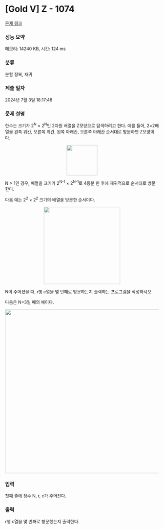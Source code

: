 # [Gold V] Z - 1074 

[문제 링크](https://www.acmicpc.net/problem/1074) 

### 성능 요약

메모리: 14240 KB, 시간: 124 ms

### 분류

분할 정복, 재귀

### 제출 일자

2024년 7월 3일 18:17:48

### 문제 설명

<p>한수는 크기가 2<sup>N</sup> × 2<sup>N</sup>인 2차원 배열을 Z모양으로 탐색하려고 한다. 예를 들어, 2×2배열을 왼쪽 위칸, 오른쪽 위칸, 왼쪽 아래칸, 오른쪽 아래칸 순서대로 방문하면 Z모양이다.</p>

<p style="text-align:center"><img alt="" src="https://u.acmicpc.net/21c73b56-5a91-43aa-b71f-9b74925c0adc/Screen%20Shot%202020-12-02%20at%208.09.46%20AM.png" style="width: 100px; height: 99px;"></p>

<p>N > 1인 경우, 배열을 크기가 2<sup>N-1</sup> × 2<sup>N-1</sup>로 4등분 한 후에 재귀적으로 순서대로 방문한다.</p>

<p>다음 예는 2<sup>2</sup> × 2<sup>2</sup> 크기의 배열을 방문한 순서이다.</p>

<p style="text-align:center"><img alt="" src="https://u.acmicpc.net/adc7cfae-e84d-4d5c-af8e-ee011f8fff8f/Screen%20Shot%202020-12-02%20at%208.11.17%20AM.png" style="width: 250px; height: 252px;"></p>

<p>N이 주어졌을 때, r행 c열을 몇 번째로 방문하는지 출력하는 프로그램을 작성하시오.</p>

<p>다음은 N=3일 때의 예이다.</p>

<p style="text-align:center"><img alt="" src="https://u.acmicpc.net/d3e84bb7-9424-4764-ad3a-811e7fcbd53f/Screen%20Shot%202020-12-30%20at%2010.50.47%20PM.png" style="width: 533px; height: 535px;"></p>

### 입력 

 <p>첫째 줄에 정수 N, r, c가 주어진다.</p>

### 출력 

 <p>r행 c열을 몇 번째로 방문했는지 출력한다.</p>

